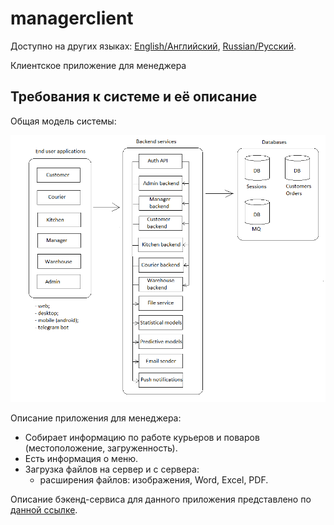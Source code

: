 # managerclient

Доступно на других языках: [English/Английский](managerclient.md), [Russian/Русский](managerclient.ru.md). 

Клиентское приложение для менеджера 

## Требования к системе и её описание 

Общая модель системы: 

![system_overall](../img/system_overall.png)

Описание приложения для менеджера: 
- Собирает информацию по работе курьеров и поваров (местоположение, загруженность).
- Есть информация о меню.
- Загрузка файлов на сервер и с сервера: 
    - расширения файлов: изображения, Word, Excel, PDF.

Описание бэкенд-сервиса для данного приложения представлено по [данной ссылке](../backend/managerbackend.ru.md).
